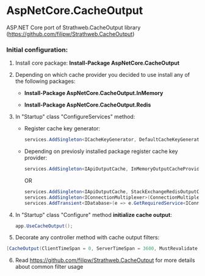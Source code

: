 # AspNetCore.CacheOutput

ASP.NET Core port of Strathweb.CacheOutput library (https://github.com/filipw/Strathweb.CacheOutput)

### Initial configuration:

1. Install core package: **Install-Package AspNetCore.CacheOutput**

2. Depending on which cache provider you decided to use install any of the following packages:

   * **Install-Package AspNetCore.CacheOutput.InMemory**

   * **Install-Package AspNetCore.CacheOutput.Redis**

3. In "Startup" class "ConfigureServices" method:

   * Register cache key generator:
   
     ```csharp
     services.AddSingleton<ICacheKeyGenerator, DefaultCacheKeyGenerator>();
     ```
   
   * Depending on previosly installed package register cache key provider:
   
     ```csharp
     services.AddSingleton<IApiOutputCache, InMemoryOutputCacheProvider>();
     ```
   
     OR
   
     ```csharp
     services.AddSingleton<IApiOutputCache, StackExchangeRedisOutputCacheProvider>();
     services.AddSingleton<IConnectionMultiplexer>(ConnectionMultiplexer.Connect(Configuration.GetConnectionString("<redis connection string name>")));
     services.AddTransient<IDatabase>(e => e.GetRequiredService<IConnectionMultiplexer>().GetDatabase(-1, null));
     ```

4. In "Startup" class "Configure" method **initialize cache output**:

   ```csharp
   app.UseCacheOutput();
   ```
   
5. Decorate any controller method with cache output filters: 

```csharp
[CacheOutput(ClientTimeSpan = 0, ServerTimeSpan = 3600, MustRevalidate = true, ExcludeQueryStringFromCacheKey = false)]
```

6. Read https://github.com/filipw/Strathweb.CacheOutput for more details about common filter usage
